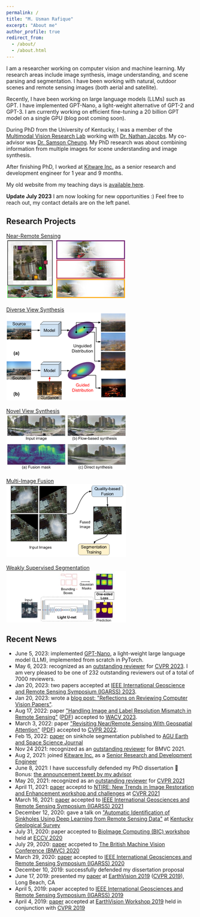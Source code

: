 ```yaml
---
permalink: /
title: "M. Usman Rafique"
excerpt: "About me"
author_profile: true
redirect_from: 
  - /about/
  - /about.html
---
```

I am a researcher working on computer vision and machine learning. My research areas include image synthesis, image understanding, and scene parsing and segmentation. I have been working with natural, outdoor scenes and remote sensing images (both aerial and satellite).

Recently, I have been working on large language models (LLMs) such as GPT. I have implemented GPT-Nano, a light-weight alternative of GPT-2 and GPT-3. I am currently working on efficient fine-tuning a 20 billion GPT model on a single GPU (blog post coming soon).


During PhD from the University of Kentucky, I was a member of the [Multimodal Vision Research Lab](http://mvrl.cs.uky.edu/) working with [Dr. Nathan Jacobs](https://jacobsn.github.io/). My co-advisor was [Dr. Samson Cheung](https://sites.google.com/view/dr-cheung). My PhD research was about combining information from multiple images for scene understanding and image synthesis.

After finishing PhD, I worked at [Kitware Inc.](https://www.kitware.com/) as a senior research and development engineer for 1 year and 9 months. 

My old website from my teaching days is [available here](https://sites.google.com/site/mtsengg/).

**Update July 2023**
I am now looking for new opportunities :) Feel free to reach out, my contact details are on the left panel.

## Research Projects
[Near-Remote Sensing](http://urafique.com/revisiting_nrs/)
\
<a href="http://urafique.com/revisiting_nrs/">
  <img src="/images/nrs_thumbnail.png" alt="overview figure of near remote sensing project" width="320"/> 
</a>
\
\
[Diverse View Synthesis](http://urafique.com/un_guided/)
\
<a href="http://urafique.com/un_guided/">
  <img src="/un_guided/overview.png" alt="Un_Guided" width="320"/> 
</a>
\
\
[Novel View Synthesis](http://urafique.com/gaf/)
\
<a href="http://urafique.com/gaf/">
  <img src="/images/GAF_teaser.jpg" alt="GAF" width="320"/> 
</a>
\
\
[Multi-Image Fusion](http://urafique.com/publication/2019-Fusion-CVPRW)
\
<a href="http://urafique.com/publication/2019-Fusion-CVPRW">
  <img src="/images/fusion_teaser.png" alt="Fusion" width="320"/>
</a>
\
\
[Weakly Supervised Segmentation](http://urafique.com/publication/weak-seg)
\
<a href="http://urafique.com/publication/weak-seg">
  <img src="/images/Segmentation_teaser.jpg" alt="Segmentation" width="320"/>
</a>


## Recent News
* June 5, 2023: implemented [GPT-Nano](https://github.com/Usman-Rafique/GPT-Nano), a light-weight large language model (LLM), implemented from scratch in PyTorch.
* May 6, 2023: recognized as an [outstanding reviewer](https://cvpr2023.thecvf.com/Conferences/2023/OutstandingReviewers) for [CVPR 2023](https://cvpr2023.thecvf.com/). I am very pleased to be one of 232 outstanding reviewers out of a total of 7000 reviewers.
* Jan 20, 2023: two papers accepted at [IEEE International Geoscience and Remote Sensing Symposium (IGARSS) 2023](https://2023.ieeeigarss.org/).
* Jan 20, 2023: wrote a [blog post: "Reflections on Reviewing Computer Vision Papers"](http://urafique.com/posts/cv_review/).
* Aug 17, 2022: paper ["Handling Image and Label Resolution Mismatch in Remote Sensing"](https://openaccess.thecvf.com/content/WACV2023/html/Workman_Handling_Image_and_Label_Resolution_Mismatch_in_Remote_Sensing_WACV_2023_paper.html) ([PDF](https://openaccess.thecvf.com/content/WACV2023/papers/Workman_Handling_Image_and_Label_Resolution_Mismatch_in_Remote_Sensing_WACV_2023_paper.pdf)) accepted to [WACV 2023](https://wacv2023.thecvf.com/home).
* March 3, 2022: paper ["Revisiting Near/Remote Sensing With Geospatial Attention"](http://urafique.com/revisiting_nrs/) ([PDF](https://openaccess.thecvf.com/content/CVPR2022/papers/Workman_Revisiting_NearRemote_Sensing_With_Geospatial_Attention_CVPR_2022_paper.pdf)) accepted to [CVPR 2022](https://cvpr2022.thecvf.com/).
* Feb 15, 2022: [paper](https://agupubs.onlinelibrary.wiley.com/doi/10.1029/2021EA002195) on sinkhole segmentation published to [AGU Earth and Space Science Journal](https://agupubs.onlinelibrary.wiley.com/)
* Nov 24 2021: recognized as an [outstanding reviewer](https://www.bmvc2021-virtualconference.com/people/reviewers/) for BMVC 2021. 
* Aug 2, 2021: joined [Kitware Inc.](https://www.kitware.com/) as a [Senior Research and Development Engineer](https://www.kitware.com/usman-rafique/)
* June 8, 2021: I have successfully defended my PhD dissertation :confetti_ball: Bonus: [the announcement tweet by my advisor](https://twitter.com/jacobsn/status/1402333514285027328?s=20&t=A7rIlYT_z_pWUba71tuE0w)
* May 20, 2021: recognized as an [outstanding reviewer](http://cvpr2021.thecvf.com/node/184) for [CVPR 2021](http://cvpr2021.thecvf.com/)
* April 11, 2021: [paper](http://urafique.com/un_guided/) acceptd to [NTIRE: New Trends in Image Restoration and Enhancement workshop and challenges](https://data.vision.ee.ethz.ch/cvl/ntire21/) at [CVPR 2021](http://cvpr2021.thecvf.com/)
* March 16, 2021: [paper](https://igarss2021.com/view_paper.php?PaperNum=3559) accepted to [IEEE International Geosciences and Remote Sensing Symposium (IGARSS) 2021](https://igarss2021.com/)
* December 12, 2020: gave a talk on ["Automatic Identification of Sinkholes Using Deep Learning from Remote Sensing Data"](https://www.research.uky.edu/events/kgs-seminar-junfeng-zhu-and-muhammad-u-rafique-automatic-identification-sinkholes-using-deep) at [Kentucky Geological Survey](http://www.uky.edu/KGS/index.php)
* July 31, 2020: paper accepted to [BioImage Computing (BIC) workshop](https://www.bioimagecomputing.com/) held at [ECCV 2020](https://eccv2020.eu/)
* July 29, 2020: [paper](http://urafique.com/gaf/) accpeted to [The British Machine Vision Conference (BMVC) 2020](https://bmvc2020.github.io/)
* March 29, 2020: [paper](http://urafique.com/cloud20/) accepted to [IEEE International Geosciences and Remote Sensing Symposium (IGARSS) 2020](https://igarss2020.org/)
* December 10, 2019: successfully defended my dissertation proposal 
* June 17, 2019: presented my [paper](http://urafique.com/publication/2019-Fusion-CVPRW) at [EarthVision 2019](https://www.grss-ieee.org/earthvision2019/) ([CVPR 2019](http://cvpr2019.thecvf.com/)), Long Beach, CA
* April 5, 2019: paper accepted to [IEEE International Geosciences and Remote Sensing Symposium (IGARSS) 2019](https://igarss2019.org/Default.asp)
* April 4, 2019: [paper](http://urafique.com/publication/2019-Fusion-CVPRW) accepted at [EarthVision Workshop 2019](https://www.grss-ieee.org/earthvision2019/) held in conjunction with [CVPR 2019](http://cvpr2019.thecvf.com/)

